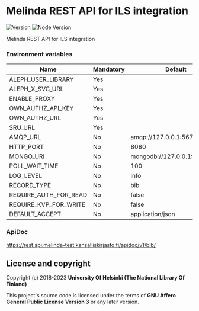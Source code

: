 # Melinda REST API for ILS integration 
![Version](https://img.shields.io/github/package-json/v/NatLibFi/melinda-rest-api-http.svg)
![Node Version](https://img.shields.io/badge/dynamic/json.svg?url=https%3A%2F%2Fraw.githubusercontent.com%2FNatLibFi%2Fmelinda-rest-api-http%2Fmaster%2Fpackage.json&label=node&query=$.engines.node)

Melinda REST API for ILS integration

### Environment variables
| Name                  | Mandatory | Default                      |
|-----------------------|-----------|------------------------------|
| ALEPH_USER_LIBRARY    | Yes       |                              |
| ALEPH_X_SVC_URL       | Yes       |                              |
| ENABLE_PROXY          | Yes       |                              |
| OWN_AUTHZ_API_KEY     | Yes       |                              |
| OWN_AUTHZ_URL         | Yes       |                              |
| SRU_URL               | Yes       |                              |
| AMQP_URL              | No        | amqp://127.0.0.1:5672/       |
| HTTP_PORT             | No        | 8080                         |
| MONGO_URI             | No        | mongodb://127.0.0.1:27017/db |
| POLL_WAIT_TIME        | No        | 100                          |
| LOG_LEVEL             | No        | info                         |
| RECORD_TYPE           | No        | bib                          |
| REQUIRE_AUTH_FOR_READ | No        | false                        |
| REQUIRE_KVP_FOR_WRITE | No        | false                        |
| DEFAULT_ACCEPT        | No        | application/json             |

### ApiDoc
https://rest.api.melinda-test.kansalliskirjasto.fi/apidoc/v1/bib/

## License and copyright

Copyright (c) 2018-2023 **University Of Helsinki (The National Library Of Finland)**

This project's source code is licensed under the terms of **GNU Affero General Public License Version 3** or any later version.

